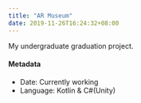 ```yaml
---
title: "AR Museum"
date: 2019-11-26T16:24:32+08:00
---
```


My undergraduate graduation project.

<!--more-->

#### Metadata
- Date: Currently working
- Language: Kotlin & C#(Unity)
